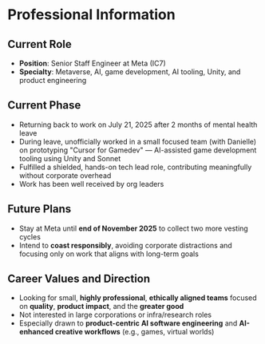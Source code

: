 # Professional Information

## Current Role
- **Position**: Senior Staff Engineer at Meta (IC7)
- **Specialty**: Metaverse, AI, game development, AI tooling, Unity, and product engineering

## Current Phase
- Returning back to work on July 21, 2025 after 2 months of mental health leave
- During leave, unofficially worked in a small focused team (with Danielle) on prototyping "Cursor for Gamedev" — AI-assisted game development tooling using Unity and Sonnet
- Fulfilled a shielded, hands-on tech lead role, contributing meaningfully without corporate overhead
- Work has been well received by org leaders

## Future Plans
- Stay at Meta until **end of November 2025** to collect two more vesting cycles
- Intend to **coast responsibly**, avoiding corporate distractions and focusing only on work that aligns with long-term goals

## Career Values and Direction
- Looking for small, **highly professional**, **ethically aligned teams** focused on **quality**, **product impact**, and the **greater good**
- Not interested in large corporations or infra/research roles
- Especially drawn to **product-centric AI software engineering** and **AI-enhanced creative workflows** (e.g., games, virtual worlds)